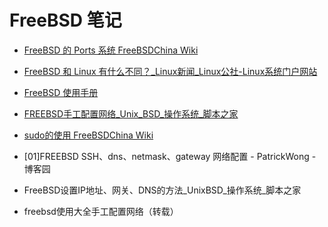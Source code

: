 # FreeBSD 笔记

+ [FreeBSD 的 Ports 系统 FreeBSDChina Wiki](https://wiki.freebsdchina.org/faq/ports#%E6%80%8E%E4%B9%88%E5%AE%89%E8%A3%85_ports_%E7%B3%BB%E7%BB%9F)

+ [FreeBSD 和 Linux 有什么不同？_Linux新闻_Linux公社-Linux系统门户网站](http://www.linuxidc.com/Linux/2015-07/120834.htm)

+ [FreeBSD 使用手册](https://www.freebsd.org/doc/zh_CN/books/handbook/book.html#ports-overview)

+ [FREEBSD手工配置网络_Unix_BSD_操作系统_脚本之家](http://www.jb51.net/os/Unix/1448_all.html)

+ [sudo的使用 FreeBSDChina Wiki](https://wiki.freebsdchina.org/doc/s/sudo_with_sudo)

+ [01]FREEBSD SSH、dns、netmask、gateway 网络配置 - PatrickWong - 博客园

+ FreeBSD设置IP地址、网关、DNS的方法_UnixBSD_操作系统_脚本之家

+ freebsd使用大全手工配置网络（转载）

